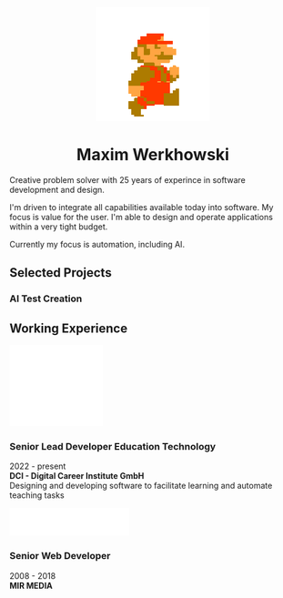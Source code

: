 <p align="center"><img src="assets/mario-walk.gif" /></p>

<h1 align="center">Maxim Werkhowski</h1>
Creative problem solver with 25 years of experince in software development and design.  

I'm driven to integrate all capabilities available today into software. My focus is value for the user. I'm able to design and operate applications within a very tight budget.  
  
Currently my focus is automation, including AI.

## Selected Projects


### AI Test Creation

## Working Experience
<img src="assets/dci.svg" />

### Senior Lead Developer Education Technology
  2022 - present  
  **DCI - Digital Career Institute GmbH**  
  Designing and developing software to facilitate learning and automate teaching tasks

<img src="assets/mir.svg" style="width: 210px" />

### Senior Web Developer
  2008 - 2018  
  **MIR MEDIA**  
  
